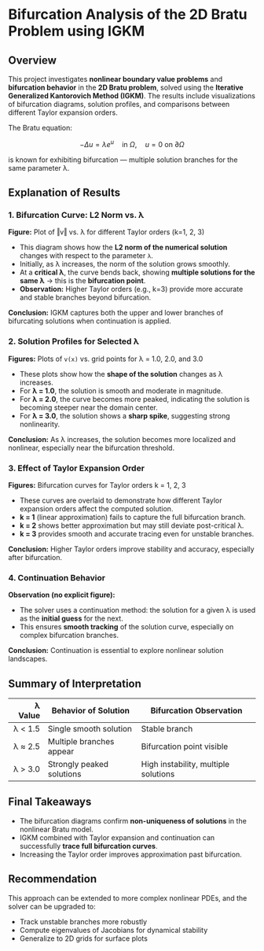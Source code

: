 # Bifurcation Analysis of the 2D Bratu Problem using IGKM

## Overview

This project investigates **nonlinear boundary value problems** and **bifurcation behavior** in the **2D Bratu problem**, solved using the **Iterative Generalized Kantorovich Method (IGKM)**. The results include visualizations of bifurcation diagrams, solution profiles, and comparisons between different Taylor expansion orders.

The Bratu equation:

$$
-\Delta u = \lambda e^u \quad \text{in } \Omega, \quad u = 0 \text{ on } \partial \Omega 
$$


is known for exhibiting bifurcation — multiple solution branches for the same parameter λ.



## Explanation of Results

### 1. **Bifurcation Curve: L2 Norm vs. λ**
**Figure:** Plot of ‖v‖ vs. λ for different Taylor orders (k=1, 2, 3)

- This diagram shows how the **L2 norm of the numerical solution** changes with respect to the parameter `λ`.
- Initially, as λ increases, the norm of the solution grows smoothly.
- At a **critical λ**, the curve bends back, showing **multiple solutions for the same λ** → this is the **bifurcation point**.
- **Observation:** Higher Taylor orders (e.g., k=3) provide more accurate and stable branches beyond bifurcation.

 **Conclusion:** IGKM captures both the upper and lower branches of bifurcating solutions when continuation is applied.



###  2. **Solution Profiles for Selected λ**
**Figures:** Plots of `v(x)` vs. grid points for λ = 1.0, 2.0, and 3.0

- These plots show how the **shape of the solution** changes as λ increases.
- For **λ = 1.0**, the solution is smooth and moderate in magnitude.
- For **λ = 2.0**, the curve becomes more peaked, indicating the solution is becoming steeper near the domain center.
- For **λ = 3.0**, the solution shows a **sharp spike**, suggesting strong nonlinearity.

 **Conclusion:** As λ increases, the solution becomes more localized and nonlinear, especially near the bifurcation threshold.



### 3. **Effect of Taylor Expansion Order**
**Figures:** Bifurcation curves for Taylor orders k = 1, 2, 3

- These curves are overlaid to demonstrate how different Taylor expansion orders affect the computed solution.
- **k = 1** (linear approximation) fails to capture the full bifurcation branch.
- **k = 2** shows better approximation but may still deviate post-critical λ.
- **k = 3** provides smooth and accurate tracing even for unstable branches.

**Conclusion:** Higher Taylor orders improve stability and accuracy, especially after bifurcation.



### 4. **Continuation Behavior**
**Observation (no explicit figure):**
- The solver uses a continuation method: the solution for a given λ is used as the **initial guess** for the next.
- This ensures **smooth tracking** of the solution curve, especially on complex bifurcation branches.

**Conclusion:** Continuation is essential to explore nonlinear solution landscapes.






## Summary of Interpretation

| λ Value | Behavior of Solution | Bifurcation Observation |
|--------:|----------------------|--------------------------|
| λ < 1.5 | Single smooth solution | Stable branch |
| λ ≈ 2.5 | Multiple branches appear | Bifurcation point visible |
| λ > 3.0 | Strongly peaked solutions | High instability, multiple solutions |



##  Final Takeaways

- The bifurcation diagrams confirm **non-uniqueness of solutions** in the nonlinear Bratu model.
- IGKM combined with Taylor expansion and continuation can successfully **trace full bifurcation curves**.
- Increasing the Taylor order improves approximation past bifurcation.



##  Recommendation

This approach can be extended to more complex nonlinear PDEs, and the solver can be upgraded to:
- Track unstable branches more robustly
- Compute eigenvalues of Jacobians for dynamical stability
- Generalize to 2D grids for surface plots


